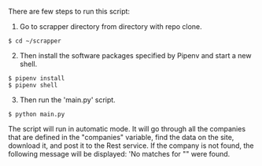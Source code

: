 There are few steps to run this script:
  1. Go to scrapper directory from directory with repo clone.
  
    $ cd ~/scrapper
   
  2. Then install the software packages specified by Pipenv and start a new shell.
  
    $ pipenv install
    $ pipenv shell
  
  3. Then run the 'main.py' script.
    
    $ python main.py
  
  The script will run in automatic mode. It will go through all the companies that are defined in the "companies" variable, find the data on the site, download it, and post it to the Rest service. If the company is not found, the following message will be displayed: 'No matches for "<company-name>" were found.
